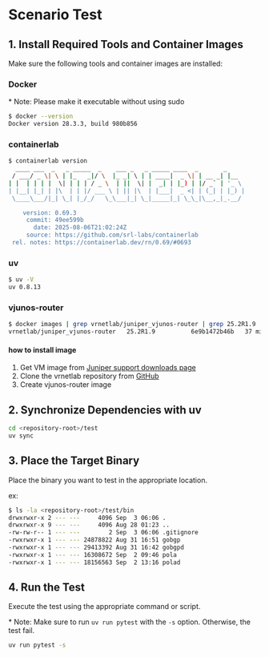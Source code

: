 # Scenario Test

## 1. Install Required Tools and Container Images

Make sure the following tools and container images are installed:

### Docker

\* Note: Please make it executable without using sudo

```bash
$ docker --version
Docker version 28.3.3, build 980b856
```

### containerlab

```bash
$ containerlab version
  ____ ___  _   _ _____  _    ___ _   _ _____ ____  _       _
 / ___/ _ \| \ | |_   _|/ \  |_ _| \ | | ____|  _ \| | __ _| |__
| |  | | | |  \| | | | / _ \  | ||  \| |  _| | |_) | |/ _` | '_ \
| |__| |_| | |\  | | |/ ___ \ | || |\  | |___|  _ <| | (_| | |_) |
 \____\___/|_| \_| |_/_/   \_\___|_| \_|_____|_| \_\_|\__,_|_.__/

    version: 0.69.3
     commit: 49ee599b
       date: 2025-08-06T21:02:24Z
     source: https://github.com/srl-labs/containerlab
 rel. notes: https://containerlab.dev/rn/0.69/#0693
```

### uv

```bash
$ uv -V
uv 0.8.13
```

### vjunos-router

```bash
$ docker images | grep vrnetlab/juniper_vjunos-router | grep 25.2R1.9
vrnetlab/juniper_vjunos-router   25.2R1.9          6e9b1472b46b   37 minutes ago   4.18GB
```

#### how to install image

1. Get VM image from [Juniper support downloads page](https://support.juniper.net/support/downloads/)
2. Clone the vrnetlab repository from [GitHub](https://github.com/srl-labs/vrnetlab/tree/master)
3. Create vjunos-router image

## 2. Synchronize Dependencies with uv

```bash
cd <repository-root>/test
uv sync
```

## 3. Place the Target Binary

Place the binary you want to test in the appropriate location.

ex:

```bash
$ ls -la <repository-root>/test/bin
drwxrwxr-x 2 --- ---     4096 Sep  3 06:06 .
drwxrwxr-x 9 --- ---     4096 Aug 28 01:23 ..
-rw-rw-r-- 1 --- ---        2 Sep  3 06:06 .gitignore
-rwxrwxr-x 1 --- --- 24878822 Aug 31 16:51 gobgp
-rwxrwxr-x 1 --- --- 29413392 Aug 31 16:42 gobgpd
-rwxrwxr-x 1 --- --- 16308672 Sep  2 09:46 pola
-rwxrwxr-x 1 --- --- 18156563 Sep  2 13:16 polad
```

## 4. Run the Test

Execute the test using the appropriate command or script.

\* Note: Make sure to run `uv run pytest` with the `-s` option. Otherwise, the test fail.

```bash
uv run pytest -s
```
